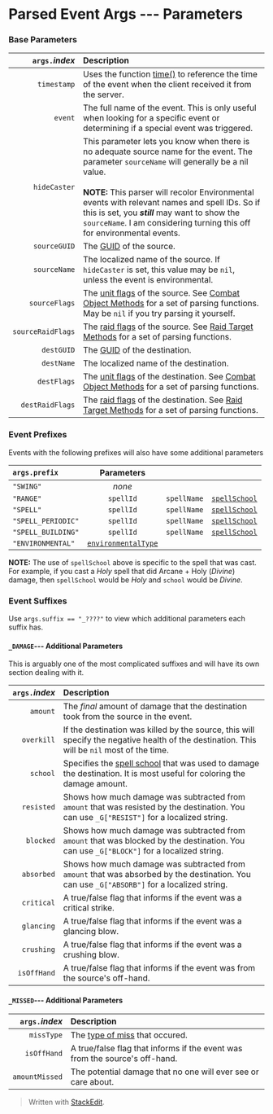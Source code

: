 # Parsed Event Args --- Parameters

### Base Parameters
| `args.`*index* | Description |
| ---:|:--- |
| `timestamp` | Uses the function [time()](http://wow.gamepedia.com/API_time) to reference the time of the event when the client received it from the server. |
| `event` | The full name of the event. This is only useful when looking for a specific event or determining if a special event was triggered. |
| `hideCaster` | This parameter lets you know when there is no adequate source name for the event. The parameter `sourceName` will generally be a nil value. <br><br> __NOTE:__ This parser will recolor Environmental events with relevant names and spell IDs. So if this is set, you **_still_** may want to show the `sourceName`. I am considering turning this off for environmental events. |
| `sourceGUID` | The [GUID](http://wow.gamepedia.com/GUID) of the source.
| `sourceName` | The localized name of the source. If `hideCaster` is set, this value may be `nil`, unless the event is environmental. |
| `sourceFlags` | The [unit flags](http://wow.gamepedia.com/UnitFlag) of the source. See [Combat Object Methods](#NEED-LINK) for a set of parsing functions. May be `nil` if you try parsing it yourself. |
| `sourceRaidFlags` | The [raid flags](http://wow.gamepedia.com/RaidFlag) of the source. See [Raid Target Methods](#NEED-LINK) for a set of parsing functions. |
| `destGUID` | The [GUID](http://wow.gamepedia.com/GUID) of the destination.
| `destName` | The localized name of the destination. |
| `destFlags` | The [unit flags](http://wow.gamepedia.com/UnitFlag) of the destination. See [Combat Object Methods](#NEED-LINK) for a set of parsing functions. |
| `destRaidFlags` | The [raid flags](http://wow.gamepedia.com/RaidFlag) of the destination. See [Raid Target Methods](#NEED-LINK) for a set of parsing functions. |


### Event Prefixes

Events with the following prefixes will also have some additional parameters

| `args.prefix` | Parameters | | |
|:--- |:---:|:---:|:---:|
| `"SWING"` | *none* | | |
| `"RANGE"` | `spellId` | `spellName` | [`spellSchool`](http://wow.gamepedia.com/COMBAT_LOG_EVENT#Spell_School) |
| `"SPELL"` | `spellId` | `spellName` | [`spellSchool`](http://wow.gamepedia.com/COMBAT_LOG_EVENT#Spell_School) |
| `"SPELL_PERIODIC"` | `spellId` | `spellName` | [`spellSchool`](http://wow.gamepedia.com/COMBAT_LOG_EVENT#Spell_School) |
| `"SPELL_BUILDING"` | `spellId` | `spellName` | [`spellSchool`](http://wow.gamepedia.com/COMBAT_LOG_EVENT#Spell_School) |
| `"ENVIRONMENTAL"` | [`environmentalType`](http://wow.gamepedia.com/COMBAT_LOG_EVENT#Environmental_Type) | | |

__NOTE:__ The use of `spellSchool` above is specific to the spell that was cast. For example, if you cast a _Holy_ spell that did Arcane + Holy (_Divine_) damage, then `spellSchool` would be _Holy_ and `school` would be _Divine_.


### Event Suffixes
Use `args.suffix == "_????"` to view which additional parameters each suffix has.

#### `_DAMAGE`--- Additional Parameters

This is arguably one of the most complicated suffixes and will have its own section dealing with it.

| `args.`*index* | Description |
| ---:|:--- |
| `amount` | The _final_ amount of damage that the destination took from the source in the event. |
| `overkill` | If the destination was killed by the source, this will specify the negative health of the destination. This will be `nil` most of the time. |
| `school` | Specifies the [spell school](http://wow.gamepedia.com/COMBAT_LOG_EVENT#Spell_School) that was used to damage the destination. It is most useful for coloring the damage amount. |
| `resisted` | Shows how much damage was subtracted from `amount` that was resisted by the destination. You can use `_G["RESIST"]` for a localized string. |
| `blocked` | Shows how much damage was subtracted from `amount` that was blocked by the destination. You can use `_G["BLOCK"]` for a localized string. |
| `absorbed` | Shows how much damage was subtracted from `amount` that was absorbed by the destination. You can use `_G["ABSORB"]` for a localized string. |
| `critical` | A true/false flag that informs if the event was a critical strike. |
| `glancing` | A true/false flag that informs if the event was a glancing blow. |
| `crushing` | A true/false flag that informs if the event was a crushing blow. |
| `isOffHand` | A true/false flag that informs if the event was from the source's off-hand. |

#### `_MISSED`--- Additional Parameters

| `args.`*index* | Description |
| ---:|:--- |
| `missType` | The [type of miss](http://wow.gamepedia.com/COMBAT_LOG_EVENT#Miss_type) that occured. |
| `isOffHand` | A true/false flag that informs if the event was from the source's off-hand. |
| `amountMissed` | The potential damage that no one will ever see or care about. |
> Written with [StackEdit](https://stackedit.io/).
